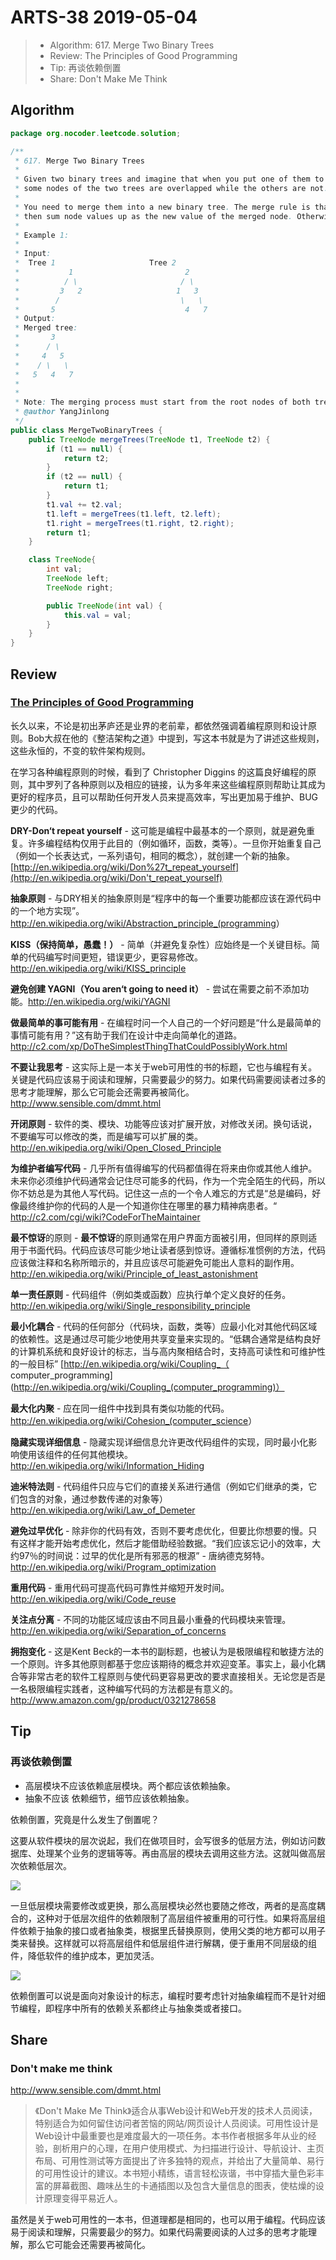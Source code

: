 # ARTS-38 2019-05-04

> - Algorithm: 617. Merge Two Binary Trees
> - Review: The Principles of Good Programming
> - Tip: 再谈依赖倒置
> - Share: Don't Make Me Think

## Algorithm

```java
package org.nocoder.leetcode.solution;

/**
 * 617. Merge Two Binary Trees
 *
 * Given two binary trees and imagine that when you put one of them to cover the other,
 * some nodes of the two trees are overlapped while the others are not.
 *
 * You need to merge them into a new binary tree. The merge rule is that if two nodes overlap,
 * then sum node values up as the new value of the merged node. Otherwise, the NOT null node will be used as the node of new tree.
 *
 * Example 1:
 *
 * Input:
 * 	Tree 1                     Tree 2
 *           1                         2
 *          / \                       / \
 *         3   2                     1   3
 *        /                           \   \
 *       5                             4   7
 * Output:
 * Merged tree:
 * 	     3
 * 	    / \
 * 	   4   5
 * 	  / \   \
 * 	 5   4   7
 *
 *
 * Note: The merging process must start from the root nodes of both trees.
 * @author YangJinlong
 */
public class MergeTwoBinaryTrees {
    public TreeNode mergeTrees(TreeNode t1, TreeNode t2) {
        if (t1 == null) {
            return t2;
        }
        if (t2 == null) {
            return t1;
        }
        t1.val += t2.val;
        t1.left = mergeTrees(t1.left, t2.left);
        t1.right = mergeTrees(t1.right, t2.right);
        return t1;
    }

    class TreeNode{
        int val;
        TreeNode left;
        TreeNode right;

        public TreeNode(int val) {
            this.val = val;
        }
    }
}
```


## Review

### [The Principles of Good Programming](https://www.artima.com/weblogs/viewpost.jsp?thread=331531)

长久以来，不论是初出茅庐还是业界的老前辈，都依然强调着编程原则和设计原则。Bob大叔在他的《整洁架构之道》中提到，写这本书就是为了讲述这些规则，这些永恒的，不变的软件架构规则。

在学习各种编程原则的时候，看到了 Christopher Diggins 的这篇良好编程的原则，其中罗列了各种原则以及相应的链接，认为多年来这些编程原则帮助让其成为更好的程序员，且可以帮助任何开发人员来提高效率，写出更加易于维护、BUG更少的代码。

**DRY-Don‘t repeat yourself** - 这可能是编程中最基本的一个原则，就是避免重复。许多编程结构仅用于此目的（例如循环，函数，类等）。一旦你开始重复自己（例如一个长表达式，一系列语句，相同的概念），就创建一个新的抽象。 [http://en.wikipedia.org/wiki/Don%27t_repeat_yourself](http://en.wikipedia.org/wiki/Don't_repeat_yourself)

**抽象原则** - 与DRY相关的抽象原则是“程序中的每一个重要功能都应该在源代码中的一个地方实现”。<http://en.wikipedia.org/wiki/Abstraction_principle_(programming>）

**KISS（保持简单，愚蠢！）** - 简单（并避免复杂性）应始终是一个关键目标。简单的代码编写时间更短，错误更少，更容易修改。 <http://en.wikipedia.org/wiki/KISS_principle>

**避免创建 YAGNI（You aren‘t going to need it）** - 尝试在需要之前不添加功能。<http://en.wikipedia.org/wiki/YAGNI>

**做最简单的事可能有用** - 在编程时问一个人自己的一个好问题是“什么是最简单的事情可能有用？”这有助于我们在设计中走向简单化的道路。<http://c2.com/xp/DoTheSimplestThingThatCouldPossiblyWork.html>

**不要让我思考** - 这实际上是一本关于web可用性的书的标题，它也与编程有关。关键是代码应该易于阅读和理解，只需要最少的努力。如果代码需要阅读者过多的思考才能理解，那么它可能会还需要再被简化。 <http://www.sensible.com/dmmt.html>

**开闭原则** - 软件的类、模块、功能等应该对扩展开放，对修改关闭。换句话说，不要编写可以修改的类，而是编写可以扩展的类。<http://en.wikipedia.org/wiki/Open_Closed_Principle>

**为维护者编写代码** - 几乎所有值得编写的代码都值得在将来由你或其他人维护。未来你必须维护代码通常会记住尽可能多的代码，作为一个完全陌生的代码，所以你不妨总是为其他人写代码。记住这一点的一个令人难忘的方式是“总是编码，好像最终维护你的代码的人是一个知道你住在哪里的暴力精神病患者。“ <http://c2.com/cgi/wiki?CodeForTheMaintainer>

**最不惊讶**的原则 - **最不惊讶**的原则通常在用户界面方面被引用，但同样的原则适用于书面代码。代码应该尽可能少地让读者感到惊讶。遵循标准惯例的方法，代码应该做注释和名称所暗示的，并且应该尽可能避免可能出人意料的副作用。 <http://en.wikipedia.org/wiki/Principle_of_least_astonishment>

**单一责任原则** - 代码组件（例如类或函数）应执行单个定义良好的任务。 <http://en.wikipedia.org/wiki/Single_responsibility_principle>

**最小化耦合** - 代码的任何部分（代码块，函数，类等）应最小化对其他代码区域的依赖性。这是通过尽可能少地使用共享变量来实现的。“低耦合通常是结构良好的计算机系统和良好设计的标志，当与高内聚相结合时，支持高可读性和可维护性的一般目标” [http://en.wikipedia.org/wiki/Coupling_（ computer_programming](http://en.wikipedia.org/wiki/Coupling_(computer_programming)）

**最大化内聚** - 应在同一组件中找到具有类似功能的代码。 <http://en.wikipedia.org/wiki/Cohesion_(computer_science>）

**隐藏实现详细信息** - 隐藏实现详细信息允许更改代码组件的实现，同时最小化影响使用该组件的任何其他模块。 <http://en.wikipedia.org/wiki/Information_Hiding>

**迪米特法则** - 代码组件只应与它们的直接关系进行通信（例如它们继承的类，它们包含的对象，通过参数传递的对象等） <http://en.wikipedia.org/wiki/Law_of_Demeter>

**避免过早优化** - 除非你的代码有效，否则不要考虑优化，但要比你想要的慢。只有这样才能开始考虑优化，然后才能借助经验数据。“我们应该忘记小的效率，大约97％的时间说：过早的优化是所有邪恶的根源” - 唐纳德克努特。 <http://en.wikipedia.org/wiki/Program_optimization>

**重用代码** - 重用代码可提高代码可靠性并缩短开发时间。 <http://en.wikipedia.org/wiki/Code_reuse>

**关注点分离** - 不同的功能区域应该由不同且最小重叠的代码模块来管理。 <http://en.wikipedia.org/wiki/Separation_of_concerns>

**拥抱变化** - 这是Kent Beck的一本书的副标题，也被认为是极限编程和敏捷方法的一个原则。许多其他原则都基于您应该期待的概念并欢迎变革。事实上，最小化耦合等非常古老的软件工程原则与使代码更容易更改的要求直接相关。无论您是否是一名极限编程实践者，这种编写代码的方法都是有意义的。<http://www.amazon.com/gp/product/0321278658>

## Tip

### 再谈依赖倒置

- 高层模块不应该依赖底层模块。两个都应该依赖抽象。
- 抽象不应该 依赖细节，细节应该依赖抽象。

依赖倒置，究竟是什么发生了倒置呢？

这要从软件模块的层次说起，我们在做项目时，会写很多的低层方法，例如访问数据库、处理某个业务的逻辑等等。再由高层的模块去调用这些方法。这就叫做高层次依赖低层次。

![](./高层依赖低层.png)

一旦低层模块需要修改或更换，那么高层模块必然也要随之修改，两者的是高度耦合的，这种对于低层次组件的依赖限制了高层组件被重用的可行性。如果将高层组件依赖于抽象的接口或者抽象类，根据里氏替换原则，使用父类的地方都可以用子类来替换。这样就可以将高层组件和低层组件进行解耦，便于重用不同层级的组件，降低软件的维护成本，更加灵活。

![](./依赖倒置-高层依赖接口.png)

依赖倒置可以说是面向对象设计的标志，编程时要考虑针对抽象编程而不是针对细节编程，即程序中所有的依赖关系都终止与抽象类或者接口。


## Share

### Don't make me think

http://www.sensible.com/dmmt.html

> 《Don't Make Me Think》适合从事Web设计和Web开发的技术人员阅读，特别适合为如何留住访问者苦恼的网站/网页设计人员阅读。可用性设计是Web设计中最重要也是难度最大的一项任务。本书作者根据多年从业的经验，剖析用户的心理，在用户使用模式、为扫描进行设计、导航设计、主页布局、可用性测试等方面提出了许多独特的观点，并给出了大量简单、易行的可用性设计的建议。本书短小精练，语言轻松诙谐，书中穿插大量色彩丰富的屏幕截图、趣味丛生的卡通插图以及包含大量信息的图表，使枯燥的设计原理变得平易近人。

虽然是关于web可用性的一本书，但道理都是相同的，也可以用于编程。代码应该易于阅读和理解，只需要最少的努力。如果代码需要阅读的人过多的思考才能理解，那么它可能会还需要再被简化。